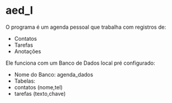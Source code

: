 # aed_I

O programa é um agenda pessoal que trabalha com registros de:

- Contatos 
- Tarefas
- Anotações 

Ele funciona com um Banco de Dados local pré configurado:

- Nome do Banco: agenda_dados
- Tabelas:
-   contatos (nome,tel)
-   tarefas (texto,chave)
